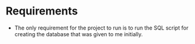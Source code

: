 # Requirements
- The only requirement for the project to run is to run the SQL script for creating the database that was given to me initially.
